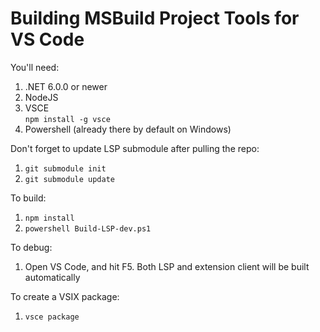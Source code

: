 # Building MSBuild Project Tools for VS Code

You'll need:

1. .NET 6.0.0 or newer
2. NodeJS
3. VSCE  
   `npm install -g vsce`
4. Powershell (already there by default on Windows)

Don't forget to update LSP submodule after pulling the repo:

1. `git submodule init`
2. `git submodule update`

To build:

1. `npm install`
2. `powershell Build-LSP-dev.ps1`

To debug:

1. Open VS Code, and hit F5. Both LSP and extension client will be built automatically

To create a VSIX package:

1. `vsce package`
